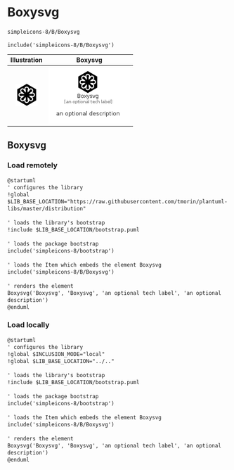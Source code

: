 # Boxysvg


```text
simpleicons-8/B/Boxysvg
```

```text
include('simpleicons-8/B/Boxysvg')
```



| Illustration | Boxysvg |
| :---: | :---: |
| ![illustration for Illustration](../../simpleicons-8/B/Boxysvg.png) | ![illustration for Boxysvg](../../simpleicons-8/B/Boxysvg.Local.png) |




## Boxysvg

### Load remotely
```plantuml
@startuml
' configures the library
!global $LIB_BASE_LOCATION="https://raw.githubusercontent.com/tmorin/plantuml-libs/master/distribution"

' loads the library's bootstrap
!include $LIB_BASE_LOCATION/bootstrap.puml

' loads the package bootstrap
include('simpleicons-8/bootstrap')

' loads the Item which embeds the element Boxysvg
include('simpleicons-8/B/Boxysvg')

' renders the element
Boxysvg('Boxysvg', 'Boxysvg', 'an optional tech label', 'an optional description')
@enduml
```

### Load locally
```plantuml
@startuml
' configures the library
!global $INCLUSION_MODE="local"
!global $LIB_BASE_LOCATION="../.."

' loads the library's bootstrap
!include $LIB_BASE_LOCATION/bootstrap.puml

' loads the package bootstrap
include('simpleicons-8/bootstrap')

' loads the Item which embeds the element Boxysvg
include('simpleicons-8/B/Boxysvg')

' renders the element
Boxysvg('Boxysvg', 'Boxysvg', 'an optional tech label', 'an optional description')
@enduml
```


